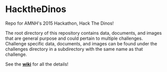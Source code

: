 # HacktheDinos
Repo for AMNH's 2015 Hackathon, Hack The Dinos!

The root directory of this repository contains data, documents, and images that are general purpose and could pertain to multiple challenges. Challenge specific data, documents, and images can be found under the challenges directory in a subdirectory with the same name as that challenge.

See the [**wiki**](https://github.com/amnh/HacktheDinos/wiki) for all the details!
